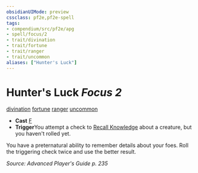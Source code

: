 ```yaml
---
obsidianUIMode: preview
cssclass: pf2e,pf2e-spell
tags:
- compendium/src/pf2e/apg
- spell/focus/2
- trait/divination
- trait/fortune
- trait/ranger
- trait/uncommon
aliases: ["Hunter's Luck"]
---
```

# Hunter's Luck *Focus 2*   
[divination](rules/traits/divination.md)  [fortune](rules/traits/fortune.md)  [ranger](rules/traits/ranger.md)  [uncommon](rules/traits/uncommon.md)  

- **Cast** [F](rules/core-rulebook/chapter-9-playing-the-game.md#Actions "Free Action") 
- **Trigger**You attempt a check to [Recall Knowledge](rules/actions/recall-knowledge.md) about a creature, but you haven't rolled yet.

You have a preternatural ability to remember details about your foes. Roll the triggering check twice and use the better result.

*Source: Advanced Player's Guide p. 235*